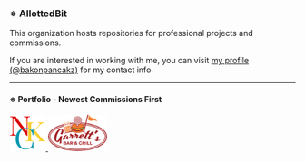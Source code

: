 ### ※ AllottedBit
This organization hosts repositories for professional projects and commissions.

If you are interested in working with me, you can visit [my profile (@bakonpancakz)](https://github.com/bakonpancakz) for my contact info.

---

#### ※ Portfolio - Newest Commissions First
<div class='display:flex; gap:16px; flex-wrap:wrap; align-items: center;'>
    <a target='_blank' href='https://github.com/bakonpancakz/gig-nkc'>
        <img alt='Novedades K-Chido' src='images/nkc.min.png' height=64>
    </a>
    <a target='_blank' href='https://github.com/bakonpancakz/gig-garretts'>
        <img alt='Garretts Bar and Grill' src='images/garretts.min.png' height=64>
    </a>
</div>